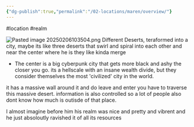 ```yaml
---
{"dg-publish":true,"permalink":"/02-locations/maren/overview/"}
---
```


#location #realm 

![Pasted image 20250206103504.png](/img/user/20%20Images/Pasted%20image%2020250206103504.png)
Different Deserts, teraformed into a city, maybe its like three deserts that swirl and spiral into each other and near the center where he is they like kinda merge

- The center is a big cyberpunk city that gets more black and ashy the closer you go. its a hellscale with an insane wealth divide, but they consider themselves the most 'civilized' city in the world.  

it has a massive wall around it and do leave and enter you have to traverse this massive desert. information is also controlled so a lot of people also dont know how much is outisde of that place.


I almost imagine before him his realm was nice and pretty and vibrent and he just absoloutly ravished it of all its resources